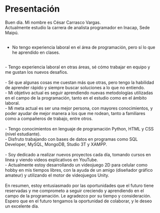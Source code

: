 # Presentación
Buen día. Mi nombre es César Carrasco Vargas.
<br>
Actualmente estudio la carrera de analista programador en Inacap, Sede Maipú.
<br>
<br>
- No tengo experiencia laboral en el área de programación, pero sí lo que he aprendido en clases.
<br>
- Tengo experiencia laboral en otras áreas, sé cómo trabajar en equipo y me gustan los nuevos desafíos.
<br>
<br>
- Sé que algunas cosas me cuestan más que otras, pero tengo la habilidad de aprender rápido y siempre buscar soluciones a lo que no entiendo.
<br>
- Mi objetivo actual es seguir aprendiendo nuevas metodologías utilizadas en el campo de la programación, tanto en el estudio como en el ámbito laboral.
<br>
- Mi meta actual es ser una mejor persona, con mayores conocimientos, y poder ayudar de mejor manera a los que me rodean, tanto a familiares como a compañeros de trabajo, entre otros.
<br>
<br>
- Tengo conocimientos en lenguaje de programación Python, HTML y CSS (nivel estudiante).
<br>
- Disfruto trabajando con bases de datos en programas como SQL Developer, MySQL, MongoDB, Studio 3T y XAMPP.
<br>
<br>
- Soy dedicado a realizar nuevos proyectos cada día, tomando cursos en línea y viendo videos explicativos en YouTube.
<br>
- Actualmente estoy desarrollando un videojuego 2D para celular como hobby en mis tiempos libres, con la ayuda de un amigo (diseñador gráfico amateur) y utilizando el motor de videojuegos Unity.
<br>
<br>
En resumen, estoy entusiasmado por las oportunidades que el futuro tiene reservadas y me comprometo a seguir creciendo y aprendiendo en el campo de la programación. Le agradezco por su tiempo y consideración. Espero que en el futuro tengamos la oportunidad de colaborar, y le deseo un excelente día.
